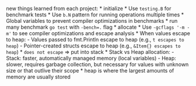 new things learned from each project:
    * initialize
        * Use `testing.B` for benchmark tests
        * Use `b.N` pattern for running operations multiple times
        * Global variables to prevent compiler optimizations in benchmarks
        * run many benchmark `go test` with `-bench=.` flag
    * allocate
        * Use `-gcflags '-m -m'` to see compiler optimizations and escape analysis
        * When values escape to heap:
          - Values passed to fmt.Println escape to heap (e.g., `t escapes to heap`)
          - Pointer-created structs escape to heap (e.g., `&Item{} escapes to heap`)
        * `does not escape` => put into stack
        * Stack vs Heap allocation:
          - Stack: faster, automatically managed memory (local variables)
          - Heap: slower, requires garbage collection, but necessary for values with unknown size or that outlive their scope
        * heap is where the largest amounts of memory are usually stored